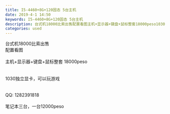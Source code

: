 ```yaml
---
title: I5-4460+8G+120固态 5台主机
date: 2019-4-1 14:50
keywords: I5-4460+8G+120固态 5台主机
description: 台式机18000比索出售配置看图主机+显示器+键盘+鼠标整套18000peso1030独立显卡，可以玩游戏QQ:1282391818笔记本三台，一台12000peso
categories: used
---
```

<td class="t_f" id="postmessage_3365349">

台式机18000比索出售<br/>
配置看图<br/>
<br/>
主机+显示器+键盘+鼠标整套 18000peso<br/>
<br/>
<br/>
1030独立显卡，可以玩游戏<br/>
<br/>
<br/>
QQ: 1282391818<br/>
<br/>
笔记本三台，一台12000peso<br/>
<br/>
<br/>
<img alt="" border="0" class="zoom" data-cf-modified-f0d50076607e1bf8f1d962eb-="" file="http://www.flw.ph/data/appbyme/upload/image/201904/01/I73MK92iDzls.jpg" id="aimg_QVzuZ" lazyloadthumb="1" onclick="" onmouseover="" src="http://www.flw.ph/data/appbyme/upload/image/201904/01/I73MK92iDzls.jpg"/><br/>
<br/>
<img alt="" border="0" class="zoom" data-cf-modified-f0d50076607e1bf8f1d962eb-="" file="http://www.flw.ph/data/appbyme/upload/image/201904/01/5U5Fxr2LB7yC.jpg" id="aimg_A724W" lazyloadthumb="1" onclick="" onmouseover="" src="http://www.flw.ph/data/appbyme/upload/image/201904/01/5U5Fxr2LB7yC.jpg"/><br/>
<br/>
<img alt="" border="0" class="zoom" data-cf-modified-f0d50076607e1bf8f1d962eb-="" file="http://www.flw.ph/data/appbyme/upload/image/201904/01/dY6JS7ttsQOA.jpg" id="aimg_zaQ7e" lazyloadthumb="1" onclick="" onmouseover="" src="http://www.flw.ph/data/appbyme/upload/image/201904/01/dY6JS7ttsQOA.jpg"/><br/>
<br/>
<img alt="" border="0" class="zoom" data-cf-modified-f0d50076607e1bf8f1d962eb-="" file="http://www.flw.ph/data/appbyme/upload/image/201904/01/7ZtEJOMA1Y9l.jpg" id="aimg_l9jVt" lazyloadthumb="1" onclick="" onmouseover="" src="http://www.flw.ph/data/appbyme/upload/image/201904/01/7ZtEJOMA1Y9l.jpg"/><br/>
<br/>
<img alt="" border="0" class="zoom" data-cf-modified-f0d50076607e1bf8f1d962eb-="" file="http://www.flw.ph/data/appbyme/upload/image/201904/01/DmgQt7F93tr7.jpg" id="aimg_gUkW1" lazyloadthumb="1" onclick="" onmouseover="" src="http://www.flw.ph/data/appbyme/upload/image/201904/01/DmgQt7F93tr7.jpg"/><br/>
<br/>
</td>
